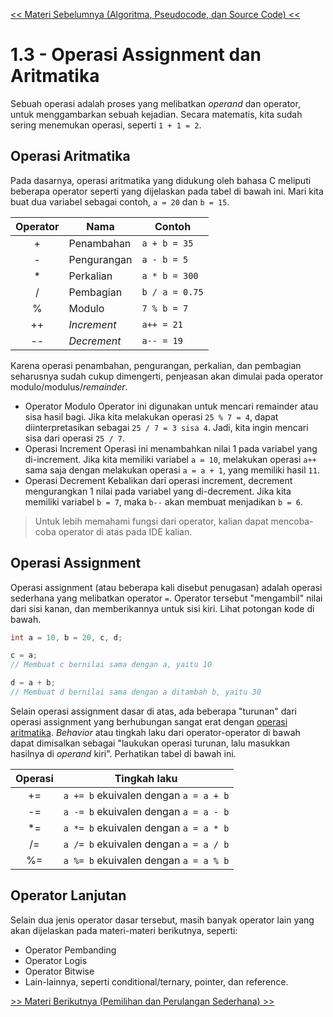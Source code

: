 [&lt;&lt; Materi Sebelumnya (Algoritma, Pseudocode, dan Source Code) &lt;&lt;](2-AlgoritmaPseudocodeDanSourceCode.md)

# 1.3 - Operasi Assignment dan Aritmatika

Sebuah operasi adalah proses yang melibatkan _operand_ dan operator, untuk menggambarkan sebuah kejadian. Secara matematis, kita sudah sering menemukan operasi, seperti `1 + 1 = 2`.

## Operasi Aritmatika

Pada dasarnya, operasi aritmatika yang didukung oleh bahasa C meliputi beberapa operator seperti yang dijelaskan pada tabel di bawah ini. Mari kita buat dua variabel sebagai contoh, `a = 20` dan `b = 15`.

| Operator | Nama          | Contoh          |
| :------: | ------------- | -------------- |
|    +    | Penambahan    | `a + b = 35`   |
|    -    | Pengurangan   | `a - b = 5`    |
|    \*    | Perkalian     | `a * b = 300`  |
|    /    | Pembagian     | `b / a = 0.75` |
|    %    | Modulo        | `7 % b = 7`    |
|    ++    | _Increment_ | `a++ = 21`     |
|    --    | _Decrement_ | `a-- = 19`     |

Karena operasi penambahan, pengurangan, perkalian, dan pembagian seharusnya sudah cukup dimengerti, penjeasan akan dimulai pada operator modulo/modulus/_remainder_.

- Operator Modulo
  Operator ini digunakan untuk mencari remainder atau sisa hasil bagi. Jika kita melakukan operasi `25 % 7 = 4`, dapat diinterpretasikan sebagai `25 / 7 = 3 sisa 4`. Jadi, kita ingin mencari sisa dari operasi `25 / 7`.
- Operasi Increment
  Operasi ini menambahkan nilai 1 pada variabel yang di-increment. Jika kita memiliki variabel `a = 10`, melakukan operasi `a++` sama saja dengan melakukan operasi `a = a + 1`, yang memiliki hasil `11`.
- Operasi Decrement
  Kebalikan dari operasi increment, decrement mengurangkan 1 nilai pada variabel yang di-decrement. Jika kita memiliki variabel `b = 7`, maka `b--` akan membuat menjadikan `b = 6`.

> Untuk lebih memahami fungsi dari operator, kalian dapat mencoba-coba operator di atas pada IDE kalian.

## Operasi Assignment

Operasi assignment (atau beberapa kali disebut penugasan) adalah operasi sederhana yang melibatkan operator `=`. Operator tersebut "mengambil" nilai dari sisi kanan, dan memberikannya untuk sisi kiri. Lihat potongan kode di bawah.

```c
int a = 10, b = 20, c, d;

c = a;
// Membuat c bernilai sama dengan a, yaitu 10

d = a + b;
// Membuat d bernilai sama dengan a ditambah b, yaitu 30
```

Selain operasi assignment dasar di atas, ada beberapa "turunan" dari operasi assignment yang berhubungan sangat erat dengan [operasi aritmatika](#operasi-aritmatika). _Behavior_ atau tingkah laku dari operator-operator di bawah dapat dimisalkan sebagai "laukukan operasi turunan, lalu masukkan hasilnya di _operand_ kiri". Perhatikan tabel di bawah ini.

| Operasi | Tingkah laku                              |
| :-----: | ----------------------------------------- |
|   +=   | `a += b` ekuivalen dengan `a = a + b` |
|   -=   | `a -= b` ekuivalen dengan `a = a - b` |
|   \*=   | `a *= b` ekuivalen dengan `a = a * b` |
|   /=   | `a /= b` ekuivalen dengan `a = a / b` |
|   %=   | `a %= b` ekuivalen dengan `a = a % b` |

## Operator Lanjutan

Selain dua jenis operator dasar tersebut, masih banyak operator lain yang akan dijelaskan pada materi-materi berikutnya, seperti:

- Operator Pembanding
- Operator Logis
- Operator Bitwise
- Lain-lainnya, seperti conditional/ternary, pointer, dan reference.

[&gt;&gt; Materi Berikutnya (Pemilihan dan Perulangan Sederhana) &gt;&gt;](4-PemilihanPerulangan.md)
